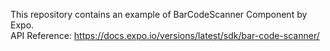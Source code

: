This repository contains an example of BarCodeScanner Component by Expo. <br />
API Reference: https://docs.expo.io/versions/latest/sdk/bar-code-scanner/
